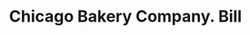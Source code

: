 ---
doi: 10.7916/D8K375M4
date_other: '1870'
date_other_textual: 1870-1879
form: printed ephemera
genre:
- Invoices
name:
- Chicago Bakery Company
object_in_context_url: https://biggert.cul.columbia.edu/items/view/ave_biggert_00170
subject_hierarchical_geographic:
- Chicago, Illinois, United States
subject_name:
- Chicago Bakery Company
title: Chicago Bakery Company. Bill
sort_title: Chicago Bakery Company. Bill
call_number: ave_biggert_00170
coordinates:
- 41.83694444444445,-87.68472222222222
pid: ave_biggert_00170
identifiers: ave_biggert_00170
thumbnail: https://derivativo-3.library.columbia.edu/iiif/2/ldpd:345008/full/!256,256/0/native.jpg
permalink: "/items/ave_biggert_00170/"
layout: iiif-image-page
---